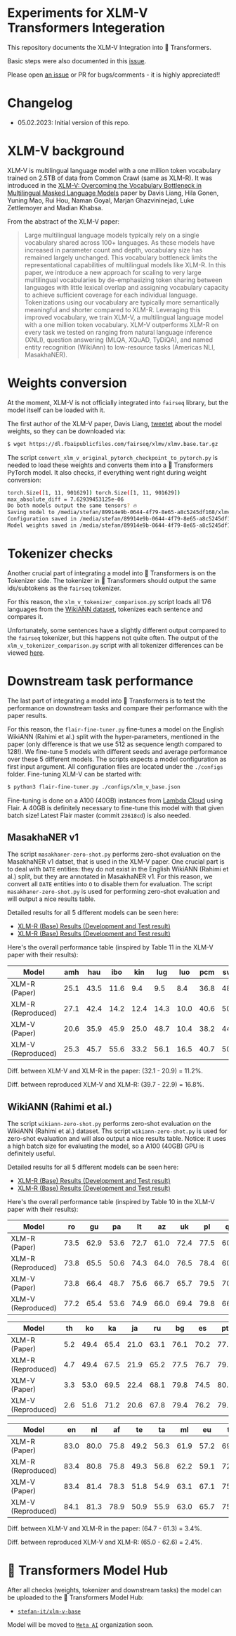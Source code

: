 # Experiments for XLM-V Transformers Integeration

This repository documents the XLM-V Integration into 🤗 Transformers.

Basic steps were also documented in this [issue](https://github.com/huggingface/transformers/issues/21330).

Please open [an issue](https://github.com/stefan-it/xlm-v-experiments/issues/new) or PR for bugs/comments - it is highly appreciated!!

# Changelog

* 05.02.2023: Initial version of this repo.

# XLM-V background

XLM-V is multilingual language model with a one million token vocabulary trained on 2.5TB of data from Common Crawl (same as XLM-R).
It was introduced in the [XLM-V: Overcoming the Vocabulary Bottleneck in Multilingual Masked Language Models](https://arxiv.org/abs/2301.10472)
paper by Davis Liang, Hila Gonen, Yuning Mao, Rui Hou, Naman Goyal, Marjan Ghazvininejad, Luke Zettlemoyer and Madian Khabsa.

From the abstract of the XLM-V paper:

> Large multilingual language models typically rely on a single vocabulary shared across 100+ languages.
> As these models have increased in parameter count and depth, vocabulary size has remained largely unchanged.
> This vocabulary bottleneck limits the representational capabilities of multilingual models like XLM-R.
> In this paper, we introduce a new approach for scaling to very large multilingual vocabularies by
> de-emphasizing token sharing between languages with little lexical overlap and assigning vocabulary capacity
> to achieve sufficient coverage for each individual language. Tokenizations using our vocabulary are typically
> more semantically meaningful and shorter compared to XLM-R. Leveraging this improved vocabulary, we train XLM-V,
> a multilingual language model with a one million token vocabulary. XLM-V outperforms XLM-R on every task we
> tested on ranging from natural language inference (XNLI), question answering (MLQA, XQuAD, TyDiQA), and
> named entity recognition (WikiAnn) to low-resource tasks (Americas NLI, MasakhaNER).

# Weights conversion

At the moment, XLM-V is not officially integrated into `fairseq` library, but the model itself can be loaded with it.

The first author of the XLM-V paper, Davis Liang, [tweetet](https://twitter.com/LiangDavis/status/1618738467315531777)
about the model weights, so they can be downloaded via:

```bash
$ wget https://dl.fbaipublicfiles.com/fairseq/xlmv/xlmv.base.tar.gz
```

The script `convert_xlm_v_original_pytorch_checkpoint_to_pytorch.py` is needed to load these weights and converts them into
a 🤗 Transformers PyTorch model. It also checks, if everything went right during weight conversion:

```bash
torch.Size([1, 11, 901629]) torch.Size([1, 11, 901629])
max_absolute_diff = 7.62939453125e-06
Do both models output the same tensors? 🔥
Saving model to /media/stefan/89914e9b-0644-4f79-8e65-a8c5245df168/xlmv/exported-working
Configuration saved in /media/stefan/89914e9b-0644-4f79-8e65-a8c5245df168/xlmv/exported-working/config.json
Model weights saved in /media/stefan/89914e9b-0644-4f79-8e65-a8c5245df168/xlmv/exported-working/pytorch_model.bin
```

# Tokenizer checks

Another crucial part of integrating a model into 🤗 Transformers is on the Tokenizer side. The tokenizer in 🤗 Transformers
should output the same ids/subtokens as the `fairseq` tokenizer.

For this reason, the `xlm_v_tokenizer_comparison.py` script loads all 176 languages from the [WikiANN dataset](https://huggingface.co/datasets/wikiann),
tokenizes each sentence and compares it.

Unfortunately, some sentences have a slightly different output compared to the `fairseq` tokenizer, but this happens not quite often.
The output of the `xlm_v_tokenizer_comparison.py` script with all tokenizer differences can be viewed [here](tokenizer_diff.txt).

# Downstream task performance

The last part of integrating a model into 🤗 Transformers is to test the performance on downstream tasks and compare their
performance with the paper results.

For this reason, the `flair-fine-tuner.py` fine-tunes a model on the English WikiANN (Rahimi et al.) split with the hyper-parameters,
mentioned in the paper (only difference is that we use 512 as sequence length compared to 128!). We fine-tune 5 models with
different seeds and average performance over these 5 different models. The scripts expects a model configuration as first input argument.
All configuration files are located under the `./configs` folder. Fine-tuning XLM-V can be started with:

```bash
$ python3 flair-fine-tuner.py ./configs/xlm_v_base.json
```

Fine-tuning is done on a A100 (40GB) instances from [Lambda Cloud](https://lambdalabs.com/service/gpu-cloud) using Flair.
A 40GB is definitely necessary to fine-tune this model with that given batch size! Latest Flair master (commit `23618cd`) is also needed.

## MasakhaNER v1

The script `masakhaner-zero-shot.py` performs zero-shot evaluation on the MasakhaNER v1 datset, that is used in the XLM-V paper.
One crucial part is to deal with `DATE` entities: they do not exist in the English WikiANN (Rahimi et al.) split, but they are
annotated in MasakhaNER v1. For this reason, we convert all `DATE` entities into `O` to disable them for evaluation. The script
`masakhaner-zero-shot.py` is used for performing zero-shot evaluation and will output a nice results table.

Detailed results for all 5 different models can be seen here:

* [XLM-R (Base) Results (Development and Test result)](masakhaner_zero_shot_xlm_r_results.md)
* [XLM-R (Base) Results (Development and Test result)](masakhaner_zero_shot_xlm_v_results.md)

Here's the overall performance table (inspired by Table 11 in the XLM-V paper with their results):

| Model              | amh  | hau  | ibo  | kin  | lug  | luo  | pcm  | swa   | wol  | yor  | Avg.
| ------------------ | ---- | ---- | ---- | ---- | ---- | ---- | ---- | ----- | ---- | ---- | ----
| XLM-R (Paper)      | 25.1 | 43.5 | 11.6 |  9.4 |  9.5 |  8.4 | 36.8 | 48.9  |  5.3 | 10.0 | 20.9
| XLM-R (Reproduced) | 27.1 | 42.4 | 14.2 | 12.4 | 14.3 | 10.0 | 40.6 | 50.2  |  6.3 | 11.5 | 22.9
| XLM-V (Paper)      | 20.6 | 35.9 | 45.9 | 25.0 | 48.7 | 10.4 | 38.2 | 44.0  | 16.7 | 35.8 | 32.1
| XLM-V (Reproduced) | 25.3 | 45.7 | 55.6 | 33.2 | 56.1 | 16.5 | 40.7 | 50.8  | 26.3 | 47.2 | 39.7

Diff. between XLM-V and XLM-R in the paper: (32.1 - 20.9) = 11.2%.

Diff. between reproduced XLM-V and XLM-R: (39.7 - 22.9) = 16.8%.

## WikiANN (Rahimi et al.)

The script `wikiann-zero-shot.py` performs zero-shot evaluation on the WikiANN (Rahimi et al.) dataset. Ths script `wikiann-zero-shot.py`
is used for zero-shot evaluation and will also output a nice results table. Notice: it uses a high batch size for evaluating the model,
so a A100 (40GB) GPU is definitely useful.

Detailed results for all 5 different models can be seen here:

* [XLM-R (Base) Results (Development and Test result)](wikiann_zero_shot_xlm_r_results.md)
* [XLM-R (Base) Results (Development and Test result)](wikiann_zero_shot_xlm_v_results.md)

Here's the overall performance table (inspired by Table 10 in the XLM-V paper with their results):

| Model              |  ro  |  gu  |  pa  |  lt  |  az  |  uk  |  pl  |  qu  |  hu  |  fi  |  et  |  tr  |  kk  |  zh  |  my  |  yo  |  sw
| ------------------ | ---- | ---- | ---- | ---- | ---- | ---- | ---- | ---- | ---- | ---- | ---- | ---- | ---- | ---- | ---- | ---- | ----
| XLM-R (Paper)      | 73.5 | 62.9 | 53.6 | 72.7 | 61.0 | 72.4 | 77.5 | 60.4 | 75.8 | 74.4 | 71.2 | 75.4 | 42.2 | 25.3 | 48.9 | 33.6 | 66.3
| XLM-R (Reproduced) | 73.8 | 65.5 | 50.6 | 74.3 | 64.0 | 76.5 | 78.4 | 60.8 | 77.7 | 75.9 | 73.0 | 76.4 | 45.2 | 29.8 | 52.3 | 37.6 | 67.0   
| XLM-V (Paper)      | 73.8 | 66.4 | 48.7 | 75.6 | 66.7 | 65.7 | 79.5 | 70.0 | 79.5 | 78.7 | 75.0 | 77.3 | 50.4 | 30.2 | 61.5 | 54.2 | 72.4
| XLM-V (Reproduced) | 77.2 | 65.4 | 53.6 | 74.9 | 66.0 | 69.4 | 79.8 | 66.9 | 79.0 | 77.9 | 76.2 | 76.8 | 48.5 | 28.1 | 58.4 | 62.6 | 71.6 

| Model              |  th  |  ko  |  ka  |  ja  |  ru  |  bg  |  es  |  pt  |  it  |  fr  |  fa  |  ur  |  mr  |  hi  |  bn  |  el  | de
| ------------------ | ---- | ---- | ---- | ---- | ---- | ---- | ---- | ---- | ---- | ---- | ---- | ---- | ---- | ---- | ---- | ---- | ----
| XLM-R (Paper)      |  5.2 | 49.4 | 65.4 | 21.0 | 63.1 | 76.1 | 70.2 | 77.0 | 76.9 | 76.5 | 44.6 | 51.4 | 61.5 | 67.2 | 69.0 | 73.8 | 74.4
| XLM-R (Reproduced) |  4.7 | 49.4 | 67.5 | 21.9 | 65.2 | 77.5 | 76.7 | 79.0 | 77.7 | 77.9 | 49.0 | 55.1 | 61.3 | 67.8 | 69.6 | 74.1 | 75.4   
| XLM-V (Paper)      |  3.3 | 53.0 | 69.5 | 22.4 | 68.1 | 79.8 | 74.5 | 80.5 | 78.7 | 77.6 | 50.6 | 48.9 | 59.8 | 67.3 | 72.6 | 76.7 | 76.8
| XLM-V (Reproduced) |  2.6 | 51.6 | 71.2 | 20.6 | 67.8 | 79.4 | 76.2 | 79.9 | 79.5 | 77.5 | 51.7 | 51.5 | 61.9 | 69.2 | 73.2 | 75.9 | 77.1

| Model              |  en  |  nl  |  af  |  te  |  ta  |  ml  |  eu  |  tl  |  ms  |  jv  |  id  |  vi  |  he  |  ar  | Avg.
| ------------------ | ---- | ---- | ---- | ---- | ---- | ---- | ---- | ---- | ---- | ---- | ---- | ---- | ---- | ---- | ----
| XLM-R (Paper)      | 83.0 | 80.0 | 75.8 | 49.2 | 56.3 | 61.9 | 57.2 | 69.8 | 68.3 | 59.4 | 48.6 | 67.7 | 53.2 | 43.8 | 61.3
| XLM-R (Reproduced) | 83.4 | 80.8 | 75.8 | 49.3 | 56.8 | 62.2 | 59.1 | 72.2 | 62.3 | 58.3 | 50.0 | 67.9 | 52.6 | 47.8 | 62.6    
| XLM-V (Paper)      | 83.4 | 81.4 | 78.3 | 51.8 | 54.9 | 63.1 | 67.1 | 75.6 | 70.0 | 67.5 | 52.6 | 67.1 | 60.1 | 45.8 | 64.7
| XLM-V (Reproduced) | 84.1 | 81.3 | 78.9 | 50.9 | 55.9 | 63.0 | 65.7 | 75.9 | 70.8 | 64.8 | 53.9 | 69.6 | 61.1 | 47.2 | 65.0

Diff. between XLM-V and XLM-R in the paper: (64.7 - 61.3) = 3.4%.

Diff. between reproduced XLM-V and XLM-R: (65.0 - 62.6) = 2.4%.

# 🤗 Transformers Model Hub

After all checks (weights, tokenizer and downstream tasks) the model can be uploaded to the 🤗 Transformers Model Hub:

* [`stefan-it/xlm-v-base`](https://huggingface.co/stefan-it/xlm-v-base)

Model will be moved to [`Meta AI`](https://huggingface.co/facebook) organization soon.
